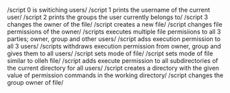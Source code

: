 /script 0 is switiching users/ 
/script 1 prints the username of the current user/ 
/script 2 prints the groups the user currently belongs to/ 
/script 3 changes the owner of the file/ /script creates a new file/ 
/script changes file permissions of the owner/ 
/scripts executes multiple file permisiions to all 3 parties; owner, group and other users/ 
/script adss execution permission to all 3 users/ /scripts withdraws execution permission from owner, group and gives them to all users/ 
/script sets mode of file/ 
/script sets mode of file similar to olleh file/
/script adds execute permission to all subdirectories of the current directory for all users/ 
/script creates a directory with the given value of permission commands in the working directory/ 
/script changes the group owner of file/
